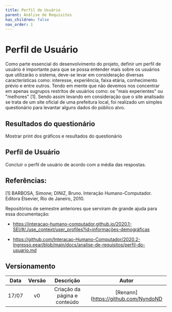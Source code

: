 ```yaml
---
title: Perfil de Usuário
parent: Análise de Requisitos
has_children: false
nav_order: 1
---
```


# Perfil de Usuário 

Como parte essencial do desenvolvimento do projeto, definir um perfil de usuário é importante para que se possa entender mais sobre os usuários que utilizarão o sistema, deve-se levar em consideração diversas características como: interesse, experiência, faixa etária, conhecimento prévio e entre outros. 
Tendo em mente que não devemos nos concentrar em apenas sugrupos restritos de usuários como: os "mais experientes" ou "melhores" [1]. Sendo assim levando em consideração que o site analisado se trata de um site oficial de uma prefeitura local, foi realizado um simples questionário para levantar alguns dados do público alvo.

## Resultados do questionário

Mostrar print dos gráficos e resultados do questionário

## Perfil de Usuário

Concluir o perfil de usuário de acordo com a média das respostas.

## Referências:

[1] BARBOSA, Simone; DINIZ, Bruno. Interação Humano-Computador. Editora Elsevier, Rio de Janeiro, 2010.

Repositórios de semestre anteriores que serviram de grande ajuda para essa documentação: 

- https://interacao-humano-computador.github.io/2020.1-SEI/#/./use_context/user_profiles?id=informações-demográficas

- https://github.com/Interacao-Humano-Computador/2020.2-Ingresso.eear/blob/main/docs/analise-de-requisitos/perfil-do-usuario.md

## Versionamento

| Data  | Versão |     Descrição     |    Autor    |
|:-----:|:------:|:-----------------:|:-----------:|
| 17/07 |   v0   | Criação da página e conteúdo | [Renann](https://github.com/NyndoND |
